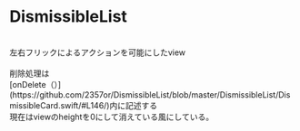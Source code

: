# DismissibleList <br>
<br>
 左右フリックによるアクションを可能にしたview<br>
<br>
 削除処理は<br>
 [onDelete（）](https://github.com/2357or/DismissibleList/blob/master/DismissibleList/DismissibleCard.swift/#L146/)内に記述する<br>
 現在はviewのheightを0にして消えている風にしている。
